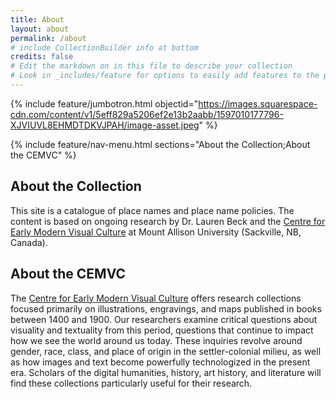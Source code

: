 ```yaml
---
title: About
layout: about
permalink: /about
# include CollectionBuilder info at bottom
credits: false
# Edit the markdown on in this file to describe your collection
# Look in _includes/feature for options to easily add features to the page
---
```


{% include feature/jumbotron.html objectid="https://images.squarespace-cdn.com/content/v1/5eff829a5206ef2e13b2aabb/1597010177796-XJVIUVL8EHMDTDKVJPAH/image-asset.jpeg" %}

{% include feature/nav-menu.html sections="About the Collection;About the CEMVC" %}

## About the Collection

This site is a catalogue of place names and place name policies. The content is based on ongoing research by Dr. Lauren Beck and the [Centre for Early Modern Visual Culture](https://www.cemvc.ca) at Mount Allison University (Sackville, NB, Canada).

## About the CEMVC

The [Centre for Early Modern Visual Culture](https://www.cemvc.ca) offers research collections focused primarily on illustrations, engravings, and maps published in books between 1400 and 1900. Our researchers examine critical questions about visuality and textuality from this period, questions that continue to impact how we see the world around us today. These inquiries revolve around gender, race, class, and place of origin in the settler-colonial milieu, as well as how images and text become powerfully technologized in the present era. Scholars of the digital humanities, history, art history, and literature will find these collections particularly useful for their research.
<br>
<br>
<!-- IMPORTANT!!! DELETE this comment and the include below when you are finished editing this page for your collection. The include below introduces about page features. They will show up on your collection's about page until you delete it. % include cb/about_the_about.md %   -->

